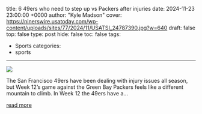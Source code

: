 title: 6 49ers who need to step up vs Packers after injuries
date: 2024-11-23 23:00:00 +0000
author: "Kyle Madson"
cover: https://ninerswire.usatoday.com/wp-content/uploads/sites/77/2024/11/USATSI_24787390.jpg?w=640
draft: false
top: false
type: post
hide: false
toc: false
tags:
  - Sports
categories:
  - sports
---

![](https://ninerswire.usatoday.com/wp-content/uploads/sites/77/2024/11/USATSI_24787390.jpg?w=640)

The San Francisco 49ers have been dealing with injury issues all season, but Week 12’s game against the Green Bay Packers feels like a different mountain to climb. In Week 12 the 49ers have a…

[read more](https://ninerswire.usatoday.com/lists/6-49ers-who-need-to-step-up-vs-packers-after-injuries/)
